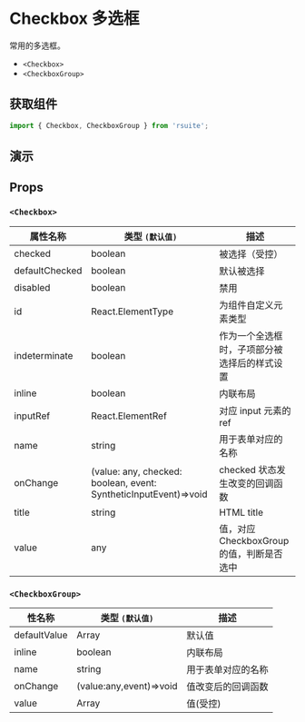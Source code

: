 # Checkbox 多选框

常用的多选框。

* `<Checkbox>`
* `<CheckboxGroup>`

## 获取组件

```js
import { Checkbox, CheckboxGroup } from 'rsuite';
```

## 演示

<!--{demo}-->

## Props

### `<Checkbox>`

| 属性名称       | 类型 `(默认值)`                                                  | 描述                                         |
| -------------- | ---------------------------------------------------------------- | -------------------------------------------- |
| checked        | boolean                                                          | 被选择（受控）                               |
| defaultChecked | boolean                                                          | 默认被选择                                   |
| disabled       | boolean                                                          | 禁用                                         |
| id             | React.ElementType                                                | 为组件自定义元素类型                         |
| indeterminate  | boolean                                                          | 作为一个全选框时，子项部分被选择后的样式设置 |
| inline         | boolean                                                          | 内联布局                                     |
| inputRef       | React.ElementRef                                                 | 对应 input 元素的 ref                        |
| name           | string                                                           | 用于表单对应的名称                           |
| onChange       | (value: any, checked: boolean, event: SyntheticInputEvent)=>void | checked 状态发生改变的回调函数               |
| title          | string                                                           | HTML title                                   |
| value          | any                                                              | 值，对应 CheckboxGroup 的值，判断是否选中    |

### `<CheckboxGroup>`

| 性名称       | 类型 `(默认值)`         | 描述               |
| ------------ | ----------------------- | ------------------ |
| defaultValue | Array                   | 默认值             |
| inline       | boolean                 | 内联布局           |
| name         | string                  | 用于表单对应的名称 |
| onChange     | (value:any,event)=>void | 值改变后的回调函数 |
| value        | Array                   | 值(受控)           |
